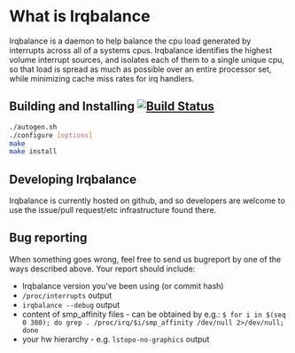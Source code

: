 What is Irqbalance
==================

Irqbalance is a daemon to help balance the cpu load generated by interrupts
across all of a systems cpus. Irqbalance identifies the highest volume
interrupt sources, and isolates each of them to a single unique cpu, so that
load is spread as much as possible over an entire processor set, while
minimizing cache miss rates for irq handlers.

## Building and Installing [![Build Status](https://travis-ci.org/Irqbalance/irqbalance.svg?branch=master)](https://travis-ci.org/Irqbalance/irqbalance)

```bash
./autogen.sh
./configure [options]
make
make install
```

## Developing Irqbalance

Irqbalance is currently hosted on github, and so developers are welcome to use
the issue/pull request/etc infrastructure found there.  

## Bug reporting

When something goes wrong, feel free to send us bugreport by one of the ways
described above. Your report should include:

* Irqbalance version you've been using (or commit hash)
* `/proc/interrupts` output
* `irqbalance --debug` output
* content of smp_affinity files - can be obtained by e.g.:
	`$ for i in $(seq 0 300); do grep . /proc/irq/$i/smp_affinity /dev/null 2>/dev/null; done`
* your hw hierarchy - e.g. `lstopo-no-graphics` output

